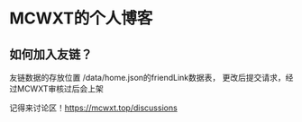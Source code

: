 # MCWXT的个人博客

## 如何加入友链？

友链数据的存放位置 /data/home.json的friendLink数据表，
更改后提交请求，经过MCWXT审核过后会上架

记得来讨论区！https://mcwxt.top/discussions
